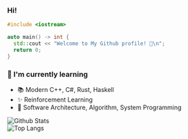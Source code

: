 ### Hi!

```cpp
#include <iostream>

auto main() -> int {
  std::cout << "Welcome to My Github profile! 👋\n";
  return 0;
}
```

### 🎯 I'm currently learning 
- 📚 Modern C++, C#, Rust, Haskell
- ✨ Reinforcement Learning
- 🎨 Software Architecture, Algorithm, System Programming

![Github Stats](https://github-readme-stats.vercel.app/api?username=navierr&show_icons=true&title_color=3350A6&icon_color=F25E3D&text_color=4968A6&bg_color=F2F2F2)<br>
![Top Langs](https://github-readme-stats.vercel.app/api/top-langs/?username=navierr&layout=compact&title_color=3350A6&icon_color=F25E3D&text_color=4968A6&bg_color=F2F2F2)
